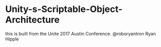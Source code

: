# Unity-s-Scriptable-Object-Architecture
this is built from the Unite 2017 Austin Conference.  @roboryantron Ryan Hipple
